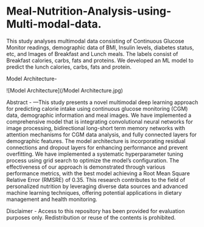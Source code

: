 # Meal-Nutrition-Analysis-using-Multi-modal-data.
This study analyses multimodal data consisting of Continuous Glucose Monitor readings, demographic data of BMI, Insulin levels, diabetes status, etc, and Images of Breakfast and Lunch meals. The labels consist of Breakfast calories, carbs, fats and proteins. We developed an ML model to predict the lunch calories, carbs, fats and protein.

Model Architecture-

![Model Architecture](/Model Architecture.jpg)


Abstract - 
—This study presents a novel multimodal deep learning approach for predicting calorie intake using continuous glucose monitoring (CGM) data, demographic information and meal images. We have implemented a comprehensive model that is integrating convolutional neural networks for image processing, bidirectional long-short term memory networks with attention mechanisms for CGM data analysis, and fully connected layers
 for demographic features. The model architecture is incorporating residual connections and dropout layers for enhancing performance and prevent overfitting. We have implemented a systematic hyperparameter tuning process using grid search to optimize the model’s configuration. The effectiveness of our approach is demonstrated through various performance metrics, with the best model achieving a Root Mean Square Relative
 Error (RMSRE) of 0.35. This research contributes to the field of personalized nutrition by leveraging diverse data sources and advanced machine learning techniques, offering potential applications in dietary management and health monitoring.



Disclaimer - 
Access to this repository has been provided for evaluation purposes only. 
Redistribution or reuse of the contents is prohibited.
